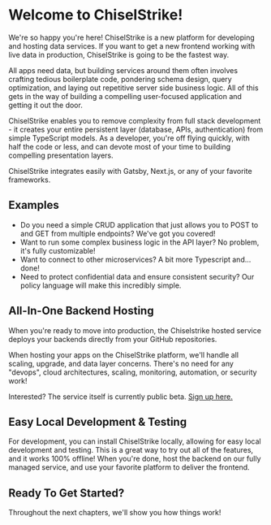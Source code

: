 # Welcome to ChiselStrike!

We're so happy you're here! ChiselStrike is a new platform for developing and hosting data services. If you 
want to get a new frontend working with live data in production, ChiselStrike is going to be the fastest way.

All apps need data, but building services around them often involves crafting tedious boilerplate
code, pondering schema design, query optimization, and laying out repetitive server side business logic. 
All of this gets in the way of building a compelling user-focused application and getting it out the door. 

ChiselStrike enables you to remove complexity from full stack development - it creates your entire persistent layer 
(database, APIs, authentication) from simple TypeScript models. As a developer, you're off flying quickly, 
with half the code or less, and can devote most of your time to building compelling presentation layers.

ChiselStrike integrates easily with Gatsby, Next.js, or any of your favorite frameworks.

<!-- # FIXME: visuals would be nice here to break up the text -->

## Examples

* Do you need a simple CRUD application that just allows you to POST to and GET from multiple endpoints? We've got you covered!
* Want to run some complex business logic in the API layer? No problem, it's fully customizable!
* Want to connect to other microservices? A bit more Typescript and... done!
* Need to protect confidential data and ensure consistent security? Our policy language will make this incredibly simple.

## All-In-One Backend Hosting

When you're ready to move into production, the Chiselstrike hosted service deploys your backends directly from your GitHub repositories.

When hosting your apps on the ChiselStrike platform, we'll handle all scaling, upgrade, and data layer concerns.  There's no need for any "devops", 
cloud architectures, scaling, monitoring, automation, or security work!

Interested? The service itself is currently public beta. [Sign up here.](https://chiselstrike.com)

## Easy Local Development & Testing

For development, you can install ChiselStrike locally, allowing for easy local development and testing. This is a great way
to try out all of the features, and it works 100% offline!  When  you're done, host the backend on our fully managed service, and
use your favorite platform to deliver the frontend.

## Ready To Get Started?

Throughout the next chapters, we'll show you how things work!
